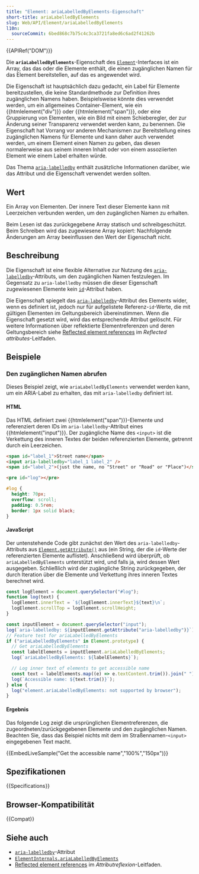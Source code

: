 ```yaml
---
title: "Element: ariaLabelledByElements-Eigenschaft"
short-title: ariaLabelledByElements
slug: Web/API/Element/ariaLabelledByElements
l10n:
  sourceCommit: 6bed868c7b75c4c3ca3721fa8ed6c6ad2f41262b
---
```


{{APIRef("DOM")}}

Die **`ariaLabelledByElements`**-Eigenschaft des [`Element`](/de/docs/Web/API/Element)-Interfaces ist ein Array, das das oder die Elemente enthält, die einen zugänglichen Namen für das Element bereitstellen, auf das es angewendet wird.

Die Eigenschaft ist hauptsächlich dazu gedacht, ein Label für Elemente bereitzustellen, die keine Standardmethode zur Definition ihres zugänglichen Namens haben. Beispielsweise könnte dies verwendet werden, um ein allgemeines Container-Element, wie ein {{htmlelement("div")}} oder {{htmlelement("span")}}, oder eine Gruppierung von Elementen, wie ein Bild mit einem Schieberegler, der zur Änderung seiner Transparenz verwendet werden kann, zu benennen. Die Eigenschaft hat Vorrang vor anderen Mechanismen zur Bereitstellung eines zugänglichen Namens für Elemente und kann daher auch verwendet werden, um einem Element einen Namen zu geben, das diesen normalerweise aus seinem inneren Inhalt oder von einem assoziierten Element wie einem Label erhalten würde.

Das Thema [`aria-labelledby`](/de/docs/Web/Accessibility/ARIA/Reference/Attributes/aria-labelledby) enthält zusätzliche Informationen darüber, wie das Attribut und die Eigenschaft verwendet werden sollten.

## Wert

Ein Array von Elementen. Der innere Text dieser Elemente kann mit Leerzeichen verbunden werden, um den zugänglichen Namen zu erhalten.

Beim Lesen ist das zurückgegebene Array statisch und schreibgeschützt. Beim Schreiben wird das zugewiesene Array kopiert: Nachfolgende Änderungen am Array beeinflussen den Wert der Eigenschaft nicht.

## Beschreibung

Die Eigenschaft ist eine flexible Alternative zur Nutzung des [`aria-labelledby`](/de/docs/Web/Accessibility/ARIA/Reference/Attributes/aria-labelledby)-Attributs, um den zugänglichen Namen festzulegen. Im Gegensatz zu `aria-labelledby` müssen die dieser Eigenschaft zugewiesenen Elemente kein [`id`](/de/docs/Web/HTML/Reference/Global_attributes/id)-Attribut haben.

Die Eigenschaft spiegelt das [`aria-labelledby`](/de/docs/Web/Accessibility/ARIA/Reference/Attributes/aria-labelledby)-Attribut des Elements wider, wenn es definiert ist, jedoch nur für aufgelistete Referenz-`id`-Werte, die mit gültigen Elementen im Geltungsbereich übereinstimmen. Wenn die Eigenschaft gesetzt wird, wird das entsprechende Attribut gelöscht. Für weitere Informationen über reflektierte Elementreferenzen und deren Geltungsbereich siehe [Reflected element references](/de/docs/Web/API/Document_Object_Model/Reflected_attributes#reflected_element_references) im _Reflected attributes_-Leitfaden.

## Beispiele

### Den zugänglichen Namen abrufen

Dieses Beispiel zeigt, wie `ariaLabelledByElements` verwendet werden kann, um ein ARIA-Label zu erhalten, das mit `aria-labelledby` definiert ist.

#### HTML

Das HTML definiert zwei {{htmlelement("span")}}-Elemente und referenziert deren IDs im `aria-labelledby`-Attribut eines {{htmlelement("input")}}. Der zugängliche Name des `<input>` ist die Verkettung des inneren Textes der beiden referenzierten Elemente, getrennt durch ein Leerzeichen.

```html
<span id="label_1">Street name</span>
<input aria-labelledby="label_1 label_2" />
<span id="label_2">(just the name, no "Street" or "Road" or "Place")</span>
```

```html hidden
<pre id="log"></pre>
```

```css hidden
#log {
  height: 70px;
  overflow: scroll;
  padding: 0.5rem;
  border: 1px solid black;
}
```

#### JavaScript

Der untenstehende Code gibt zunächst den Wert des `aria-labelledby`-Attributs aus [`Element.getAttribute()`](/de/docs/Web/API/Element/getAttribute) aus (ein String, der die `id`-Werte der referenzierten Elemente auflistet). Anschließend wird überprüft, ob `ariaLabelledByElements` unterstützt wird, und falls ja, wird dessen Wert ausgegeben. Schließlich wird der zugängliche String zurückgegeben, der durch Iteration über die Elemente und Verkettung ihres inneren Textes berechnet wird.

```js hidden
const logElement = document.querySelector("#log");
function log(text) {
  logElement.innerText = `${logElement.innerText}${text}\n`;
  logElement.scrollTop = logElement.scrollHeight;
}
```

```js
const inputElement = document.querySelector("input");
log(`aria-labelledby: ${inputElement.getAttribute("aria-labelledby")}`);
// Feature test for ariaLabelledByElements
if ("ariaLabelledByElements" in Element.prototype) {
  // Get ariaLabelledByElements
  const labelElements = inputElement.ariaLabelledByElements;
  log(`ariaLabelledByElements: ${labelElements}`);

  // Log inner text of elements to get accessible name
  const text = labelElements.map((e) => e.textContent.trim()).join(" ");
  log(`Accessible name: ${text.trim()}`);
} else {
  log("element.ariaLabelledByElements: not supported by browser");
}
```

#### Ergebnis

Das folgende Log zeigt die ursprünglichen Elementreferenzen, die zugeordneten/zurückgegebenen Elemente und den zugänglichen Namen. Beachten Sie, dass das Beispiel nichts mit dem im Straßennamen-`<input>` eingegebenen Text macht.

{{EmbedLiveSample("Get the accessible name","100%","150px")}}

## Spezifikationen

{{Specifications}}

## Browser-Kompatibilität

{{Compat}}

## Siehe auch

- [`aria-labelledby`](/de/docs/Web/Accessibility/ARIA/Reference/Attributes/aria-labelledby)-Attribut
- [`ElementInternals.ariaLabelledByElements`](/de/docs/Web/API/ElementInternals/ariaLabelledByElements)
- [Reflected element references](/de/docs/Web/API/Document_Object_Model/Reflected_attributes#reflected_element_references) im _Attributreflexion_-Leitfaden.
